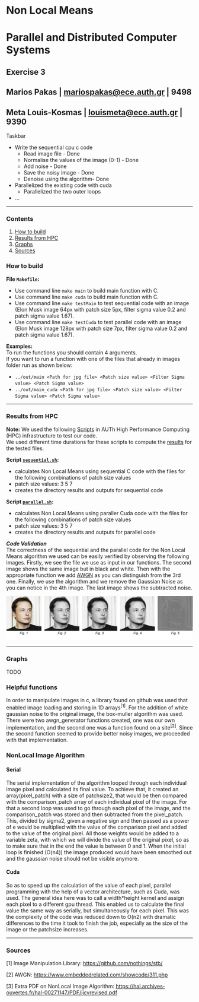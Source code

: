 # Non Local Means
# **Parallel and Distributed Computer Systems**  
## **Exercise 3**
## Marios Pakas | mariospakas@ece.auth.gr | 9498  <br />
## Meta Louis-Kosmas | louismeta@ece.auth.gr | 9390 <br />

Taskbar

* Write the sequential cpu c code
    * Read image file - Done
    * Normalise the values of the image (0-1) - Done
    * Add noise - Done
    * Save the noisy image - Done
    * Denoise using the algorithm- Done
* Parallelized the existing code with cuda
    * Parallelized the two outer loops
* ...

---
### Contents
   1. [How to build](#1)
   2. [Results from HPC](#2)
   3. [Graphs](#3)
   4. [Sources](#4)
   
<a name="1"></a>
### **How to build** 

**File ```Makefile```:**  
   + Use command line ```make main``` to build main function with C.
   + Use command line ```make cuda``` to build main function with C.
   + Use command line ```make testMain``` to test sequential code with an image (Elon Musk image 64px with patch size 5px, filter sigma value 0.2 and patch sigma value 1.67). 
   + Use command line ```make testCuda``` to test parallel code with an image (Elon Musk image 128px with patch size 7px, filter sigma value 0.2 and patch sigma value 1.67). 
   
**Examples:**  
To run the functions you should contain 4 arguments.  
If you want to run a function with one of the files that already in images folder run as shown below:
   + ```../out/main <Path for jpg file> <Patch size value> <Filter Sigma value> <Patch Sigma value>```   
   + ```../out/main_cuda <Path for jpg file> <Patch size value> <Filter Sigma value> <Patch Sigma value>``` 

---
<a name="2"></a>
### **Results from HPC** 

**Note:** We used the following [Scripts](TODO) in AUTh High Performance Computing (HPC) infrastructure to test our code.  
We used different time durations for these scripts to compute the [results](TODO) for the tested files. 

**Script [```sequential.sh```](TODO):**
   + calculates Non Local Means using sequential C code with the files for the following combinations of patch size values
   + patch size values: 3 5 7
   + creates the directory results and outputs for sequential code

**Script [```parallel.sh```](TODO):**
   + calculates Non Local Means using paraller Cuda code with the files for the following combinations of patch size values
   + patch size values: 3 5 7
   + creates the directory results and outputs for parallel code

**_Code Validation_**  
The correctness of the sequential and the parallel code for the Non Local Means algorithm we used can be easily verified by observing the following images. 
Firstly, we see the file we use as input in our functions. The second image shows the same image but in black and white. Then with the appropriate function we add [AWGN](https://en.wikipedia.org/wiki/Additive_white_Gaussian_noise) as you can distinguish from the 3rd one. Finally, we use the algorithm and we remove the Gaussian Noise as you can notice in the 4th image. The last image shows the subtracted noise.

![Elon Musk](https://github.com/Mavioux/Parallel-And-Distributed-Systems-Exercise-3/blob/main/images/musk_final.jpg)  

---
<a name="3"></a>
### **Graphs** 

TODO


### Helpful functions

In order to manipulate images in c, a library found on github was used that enabled image loading and storing in 1D arrays<sup>[1]</sup>. For the addition of white gaussian noise to the original image, the box-muller algorithm was used. There were two awgn_generator functions created, one was our own implementation, and the second one was a function found on a site<sup>[2]</sup>. Since the second function seemed to provide better noisy images, we proceeded  with that implementation.

### NonLocal Image Algorithm

#### Serial

The serial implementation of the algorithm looped through each individual image pixel and calculated its final value. To achieve that, it created an array(pixel_patch) with a size of patchsize2, that would be then compared with the comparison_patch array of each individual pixel  of the image. For that a second loop was used to go through each pixel of the image, and the comparison_patch was stored and then subtracted from the pixel_patch. This, divided by sigma2, given a negative sign and then passed as a power of e would be multiplied with the value of the comparison pixel and added to the value of the original pixel. All those weights would be added to a variable zeta, with which we will divide the value of the original pixel, so as to make sure that in the end the value is between 0 and 1. When the initial loop is finished (O(n4)) the image produced would have been smoothed out and the gaussian noise should not be visible anymore.

#### Cuda

So as to speed up the calculation of the value of each pixel, parallel programming with the help of a vector architecture, such as Cuda, was used. The general idea here was to call a width*height kernel and assign each pixel to a different gpu thread. This enabled us to calculate the final value the same way as serially, but simultaneously for each pixel. This was the complexity of the code was reduced down to O(n2) with dramatic differences to the time it took to finish the job, especially as the size of the image or the patchsize increases.


---
<a name="4"></a>
### **Sources** 

[1] Image Manipulation Library: https://github.com/nothings/stb/

[2] AWGN: https://www.embeddedrelated.com/showcode/311.php

[3] Extra PDF on NonLocal Image Algorithm: https://hal.archives-ouvertes.fr/hal-00271147/PDF/ijcvrevised.pdf

